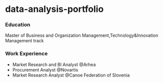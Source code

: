 # data-analysis-portfolio

### Education 
Master of Business and Organization Management,Technology&Innovation Management track

### Work Experience
- Market Research and BI Analyst @Arhea
- Procurement Analyst @Novartis
- Market Research Analyst @Canoe Federation of Slovenia

